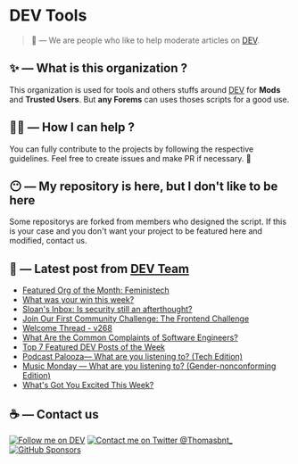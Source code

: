 # DEV Tools

> 🔧 — We are people who like to help moderate articles on [DEV](https://dev.to).

## ✨ — What is this organization ?

This organization is used for tools and others stuffs around [DEV](https://dev.to) for **Mods** and **Trusted Users**. But __any Forems__ can uses thoses scripts for a good use.


## 💪🏼 — How I can help ?

You can fully contribute to the projects by following the respective guidelines. Feel free to create issues and make PR if necessary. 🎉

## 😶 — My repository is here, but I don't like to be here

Some repositorys are forked from members who designed the script. If this is your case and you don't want your project to be featured here and modified, contact us.

## 📝 — Latest post from [DEV Team](https://dev.to/devteam)

<!-- BLOG-POST-LIST:START -->
- [Featured Org of the Month: Feministech](https://dev.to/devteam/featured-org-of-the-month-feministech-39bb)
- [What was your win this week?](https://dev.to/devteam/what-was-your-win-this-week-1h57)
- [Sloan&#39;s Inbox: Is security still an afterthought?](https://dev.to/devteam/sloans-inbox-is-security-still-an-afterthought-48ln)
- [Join Our First Community Challenge: The Frontend Challenge](https://dev.to/devteam/join-our-first-community-challenge-the-frontend-challenge-8be)
- [Welcome Thread - v268](https://dev.to/devteam/welcome-thread-v268-2p0f)
- [What Are the Common Complaints of Software Engineers?](https://dev.to/devteam/what-are-the-common-complaints-of-software-engineers-2k6a)
- [Top 7 Featured DEV Posts of the Week](https://dev.to/devteam/top-7-featured-dev-posts-of-the-week-nmg)
- [Podcast Palooza— What are you listening to? &lpar;Tech Edition&rpar;](https://dev.to/devteam/podcast-palooza-what-are-you-listening-to-tech-edition-1eib)
- [Music Monday — What are you listening to? &lpar;Gender-nonconforming Edition&rpar;](https://dev.to/devteam/music-monday-what-are-you-listening-to-gender-nonconforming-edition-3oi5)
- [What&#39;s Got You Excited This Week?](https://dev.to/devteam/whats-got-you-excited-this-week-2332)
<!-- BLOG-POST-LIST:END -->


## ☕ — Contact us

[![Follow me on DEV](https://img.shields.io/badge/dev.to-%2308090A.svg?&style=for-the-badge&logo=dev.to&logoColor=white&alt=devto)](https://dev.to/thomasbnt)
[![Contact me on Twitter @Thomasbnt_](https://img.shields.io/badge/Contact%20me%20on%20Twitter-%231DA1F2.svg?&style=for-the-badge&logo=twitter&logoColor=white&alt=twitter)](https://twitter.com/messages/1142357270-1142357270?text=Hello,%20I%20contact%20you%20from%20devtotools%20&recipient_id=1142357270) [![GitHub Sponsors](https://img.shields.io/badge/Sponsor%20me-%23EA54AE.svg?&style=for-the-badge&logo=github-sponsors&logoColor=white)](https://github.com/sponsors/thomasbnt)



